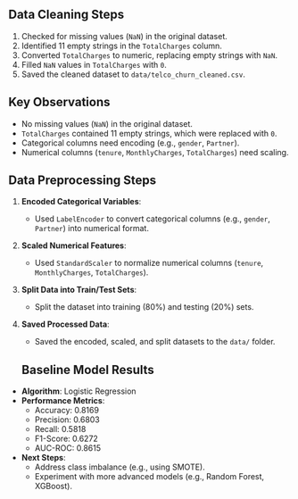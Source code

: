 ## Data Cleaning Steps
1. Checked for missing values (`NaN`) in the original dataset.
2. Identified 11 empty strings in the `TotalCharges` column.
3. Converted `TotalCharges` to numeric, replacing empty strings with `NaN`.
4. Filled `NaN` values in `TotalCharges` with `0`.
5. Saved the cleaned dataset to `data/telco_churn_cleaned.csv`.

## Key Observations
- No missing values (`NaN`) in the original dataset.
- `TotalCharges` contained 11 empty strings, which were replaced with `0`.
- Categorical columns need encoding (e.g., `gender`, `Partner`).
- Numerical columns (`tenure`, `MonthlyCharges`, `TotalCharges`) need scaling.

## Data Preprocessing Steps
1. **Encoded Categorical Variables**:  
   - Used `LabelEncoder` to convert categorical columns (e.g., `gender`, `Partner`) into numerical format.  
2. **Scaled Numerical Features**:  
   - Used `StandardScaler` to normalize numerical columns (`tenure`, `MonthlyCharges`, `TotalCharges`).  
3. **Split Data into Train/Test Sets**:  
   - Split the dataset into training (80%) and testing (20%) sets.  
4. **Saved Processed Data**:  
   - Saved the encoded, scaled, and split datasets to the `data/` folder.  

   ## Baseline Model Results
- **Algorithm**: Logistic Regression
- **Performance Metrics**:
  - Accuracy: 0.8169
  - Precision: 0.6803
  - Recall: 0.5818
  - F1-Score: 0.6272
  - AUC-ROC: 0.8615
- **Next Steps**:
  - Address class imbalance (e.g., using SMOTE).
  - Experiment with more advanced models (e.g., Random Forest, XGBoost).